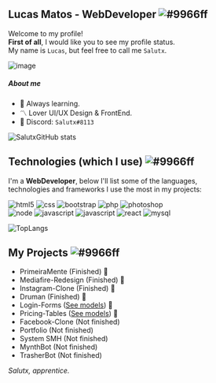 ##  Lucas Matos - WebDeveloper ![#9966ff](https://via.placeholder.com/10/9966ff/ffffff?text=+) 

Welcome to my profile! 
<br>**First of all**, I would like you to see my profile status.
<br>My name is `Lucas`, but feel free to call me `Salutx`.
<br>

![image](https://img.shields.io/badge/Profile-100000?style=for-the-badge&logo=github&logoColor=9966ff)

##### About me
- :trident: Always learning.
- :part_alternation_mark: Lover UI/UX Design & FrontEnd.
- :large_orange_diamond: Discord: `Salutx#8113`

![SalutxGitHub stats](https://github-readme-stats.vercel.app/api?username=Salutx&show_icons=true&hide_border=true&title_color=9966ff&theme=tokyonight&6)

## Technologies (which I use) ![#9966ff](https://via.placeholder.com/10/9966ff/ffffff?text=+) 

I'm a **WebDeveloper**, below I'll list some of the languages, <br>technologies and frameworks I use the most in my projects:

![html5](https://img.shields.io/badge/HTML5-9966ff?style=for-the-badge&logo=html5&logoColor=white) 
![css](https://img.shields.io/badge/CSS3-9966ff?style=for-the-badge&logo=css3&logoColor=white) 
![bootstrap](https://img.shields.io/badge/Bootstrap-9966ff?style=for-the-badge&logo=bootstrap&logoColor=white)
![php](https://img.shields.io/badge/PHP-9966ff?style=for-the-badge&logo=php&logoColor=white)
![photoshop](https://img.shields.io/badge/Adobe%20Photoshop-9966ff?style=for-the-badge&logo=Adobe%20Photoshop&logoColor=white)<br>
![node](https://img.shields.io/badge/Node.js-00000F?style=for-the-badge&logo=node.js&logoColor=9966ff)
![javascript](https://img.shields.io/badge/Java-00000F?style=for-the-badge&logo=java&logoColor=9966ff)
![javascript](https://img.shields.io/badge/JavaScript-00000F?style=for-the-badge&logo=javascript&logoColor=9966ff)
![react](https://img.shields.io/badge/React-00000F?style=for-the-badge&logo=react&logoColor=9966ff)
![mysql](https://img.shields.io/badge/MySQL-00000F?style=for-the-badge&logo=mysql&logoColor=9966ff)

![TopLangs](https://github-readme-stats.vercel.app/api/top-langs/?username=salutx&layout=compact&hide_border=true&title_color=9966ff&theme=tokyonight&6)

## My Projects ![#9966ff](https://via.placeholder.com/10/9966ff/ffffff?text=+) 
- PrimeiraMente (Finished) :space_invader:
- Mediafire-Redesign (Finished) :space_invader:
- Instagram-Clone (Finished) :space_invader:
- Druman (Finished) :space_invader:
- Login-Forms (<a href="https://github.com/Salutx/Login-Forms">See models</a>) :space_invader:
- Pricing-Tables (<a href="https://github.com/Salutx/Pricing-Tables">See models</a>) :space_invader:
- Facebook-Clone (Not finished)
- Portfolio (Not finished)
- System SMH (Not finished)
- MynthBot (Not finished)
- TrasherBot (Not finished)

*Salutx, apprentice.*
